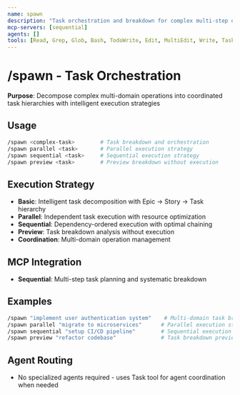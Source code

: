 ```yaml
---
name: spawn
description: "Task orchestration and breakdown for complex multi-step operations"
mcp-servers: [sequential]
agents: []
tools: [Read, Grep, Glob, Bash, TodoWrite, Edit, MultiEdit, Write, Task]
---
```


# /spawn - Task Orchestration

**Purpose**: Decompose complex multi-domain operations into coordinated task hierarchies with intelligent execution strategies

## Usage

```bash
/spawn <complex-task>        # Task breakdown and orchestration
/spawn parallel <task>       # Parallel execution strategy
/spawn sequential <task>     # Sequential execution strategy
/spawn preview <task>        # Preview breakdown without execution
```

## Execution Strategy

- **Basic**: Intelligent task decomposition with Epic → Story → Task hierarchy
- **Parallel**: Independent task execution with resource optimization
- **Sequential**: Dependency-ordered execution with optimal chaining
- **Preview**: Task breakdown analysis without execution
- **Coordination**: Multi-domain operation management

## MCP Integration

- **Sequential**: Multi-step task planning and systematic breakdown

## Examples

```bash
/spawn "implement user authentication system"    # Multi-domain task breakdown
/spawn parallel "migrate to microservices"      # Parallel execution strategy
/spawn sequential "setup CI/CD pipeline"        # Sequential execution
/spawn preview "refactor codebase"              # Task breakdown preview
```

## Agent Routing

- No specialized agents required - uses Task tool for agent coordination when needed
